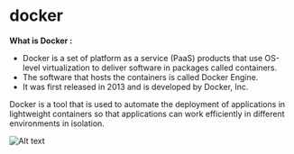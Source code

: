 # docker

**What is Docker :**

- Docker is a set of platform as a service (PaaS) products that use OS-level virtualization to deliver software in packages called containers.  <br>
- The software that hosts the containers is called Docker Engine.  <br>
- It was first released in 2013 and is developed by Docker, Inc.   <br>

Docker is a tool that is used to automate the deployment of applications in lightweight containers so that applications can work efficiently in different environments in isolation.

![Alt text](containerization.png)


